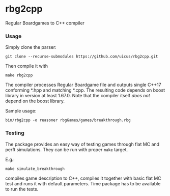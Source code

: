 # rbg2cpp
Regular Boardgames to C++ compiler

### Usage
Simply clone the parser:
```
git clone --recurse-submodules https://github.com/uicus/rbg2cpp.git
```

Then compile it with
```
make rbg2cpp
```

The compiler processes Regular Boardgame file and outputs single C++17 conforming *.hpp and matching *.cpp. The resulting code depends on boost library in version at least 1.67.0. Note that the compiler itself *does not* depend on the boost library.

Sample usage:
```
bin/rbg2cpp -o reasoner rbgGames/games/breakthrough.rbg
```

### Testing
The package provides an easy way of testing games through flat MC and perft simulations. They can be run with proper ```make``` target.

E.g.:
```
make simulate_breakthrough
```
compiles game description to C++, compiles it together with basic flat MC test and runs it with default parameters. Time package has to be available to run the tests.
